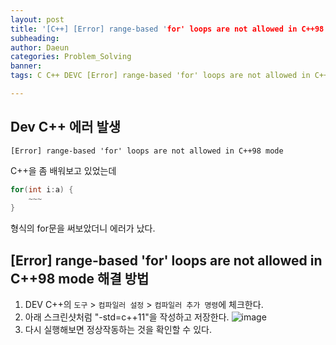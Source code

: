 ```yaml
---
layout: post
title: '[C++] [Error] range-based 'for' loops are not allowed in C++98 mode 해결 방법'
subheading: 
author: Daeun
categories: Problem_Solving
banner:
tags: C C++ DEVC [Error] range-based 'for' loops are not allowed in C++98 mode

---
```


## Dev C++ 에러 발생
```
[Error] range-based 'for' loops are not allowed in C++98 mode
```
C++을 좀 배워보고 있었는데 
```C++
for(int i:a) {
    ~~~
}
```
형식의 for문을 써보았더니 에러가 났다.

## [Error] range-based 'for' loops are not allowed in C++98 mode 해결 방법

1. DEV C++의 `도구` > `컴파일러 설정` > `컴파일러 추가 명령`에 체크한다.
2. 아래 스크린샷처럼 "-std=c++11"을 작성하고 저장한다.
   ![image](https://user-images.githubusercontent.com/79370538/224240447-aeb4b796-1b29-4e36-91a2-4ec642cd879a.png)
3. 다시 실행해보면 정상작동하는 것을 확인할 수 있다.